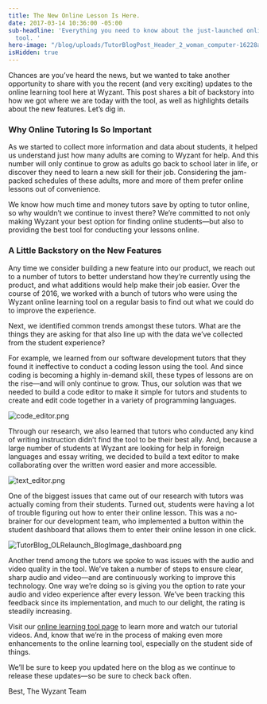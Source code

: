 ```yaml
---
title: The New Online Lesson Is Here.
date: 2017-03-14 10:36:00 -05:00
sub-headline: 'Everything you need to know about the just-launched online learning
  tool. '
hero-image: "/blog/uploads/TutorBlogPost_Header_2_woman_computer-16228a.jpg"
isHidden: true
---
```


Chances are you’ve heard the news, but we wanted to take another opportunity to share with you the recent (and very exciting) updates to the online learning tool here at Wyzant. This post shares a bit of backstory into how we got where we are today with the tool, as well as highlights details about the new features. Let’s dig in.

### Why Online Tutoring Is So Important
As we started to collect more information and data about students, it helped us understand just how many adults are coming to Wyzant for help. And this number will only continue to grow as adults go back to school later in life, or discover they need to learn a new skill for their job.
Considering the jam-packed schedules of these adults, more and more of them prefer online lessons out of convenience.

We know how much time and money tutors save by opting to tutor online, so why wouldn’t we continue to invest there? We’re committed to not only making Wyzant your best option for finding online students—but also to providing the best tool for conducting your lessons online.

### A Little Backstory on the New Features

Any time we consider building a new feature into our product, we reach out to a number of tutors to better understand how they’re currently using the product, and what additions would help make their job easier.
Over the course of 2016, we worked with a bunch of tutors who were using the Wyzant online learning tool on a regular basis to find out what we could do to improve the experience.

Next, we identified common trends amongst these tutors. What are the things they are asking for that also line up with the data we’ve collected from the student experience?

For example, we learned from our software development tutors that they found it ineffective to conduct a coding lesson using the tool. And since coding is becoming a highly in-demand skill, these types of lessons are on the rise—and will only continue to grow. Thus, our solution was that we needed to build a code editor to make it simple for tutors and students to create and edit code together in a variety of programming languages.  

![code_editor.png](/blog/uploads/code_editor.png)

Through our research, we also learned that tutors who conducted any kind of writing instruction didn’t find the tool to be their best ally. And, because a large number of students at Wyzant are looking for help in foreign languages and essay writing, we decided to build a text editor to make collaborating over the written word easier and more accessible.  

![text_editor.png](/blog/uploads/text_editor.png)

One of the biggest issues that came out of our research with tutors was actually coming from their students. Turned out, students were having a lot of trouble figuring out how to enter their online lesson. This was a no-brainer for our development team, who implemented a button within the student dashboard that allows them to enter their online lesson in one click.

![TutorBlog_OLRelaunch_BlogImage_dashboard.png](/blog/uploads/TutorBlog_OLRelaunch_BlogImage_dashboard.png)

Another trend among the tutors we spoke to was issues with the audio and video quality in the tool. We’ve taken a number of steps to ensure clear, sharp audio and video—and are continuously working to improve this technology. One way we’re doing so is giving you the option to rate your audio and video experience after every lesson. We’ve been tracking this feedback since its implementation, and much to our delight, the rating is steadily increasing.

Visit our [online learning tool page](https://www.wyzant.com/online/tutor) to learn more and watch our tutorial videos. And, know that we’re in the process of making even more enhancements to the online learning tool, especially on the student side of things.

We’ll be sure to keep you updated here on the blog as we continue to release these updates—so be sure to check back often.

Best,
The Wyzant Team
